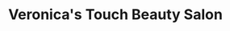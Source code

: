 ---
title: "Veronica's Touch Beauty Salon"
url: /tagbilaran/veronicas-touch-beauty-salon/
shop: hairdresser
---